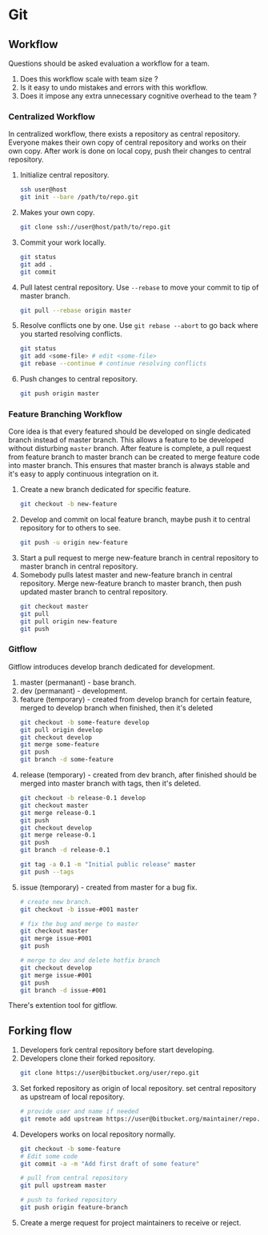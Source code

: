# Git

## Workflow

Questions should be asked evaluation a workflow for a team.

1. Does this workflow scale with team size ?
1. Is it easy to undo mistakes and errors with this workflow.
1. Does it impose any extra unnecessary cognitive overhead to the team ?

### Centralized Workflow

In centralized workflow, there exists a repository as central repository. Everyone makes their own copy of central repository and works on their own copy. After work is done on local copy, push their changes to central repository.

1. Initialize central repository.
    ```bash
    ssh user@host
    git init --bare /path/to/repo.git
    ```
1. Makes your own copy.
    ```bash
    git clone ssh://user@host/path/to/repo.git
    ```
1. Commit your work locally.
    ```bash
    git status
    git add .
    git commit
    ```
1. Pull latest central repository. Use `--rebase` to move your commit to tip of master branch.
    ```bash
    git pull --rebase origin master
    ```
1. Resolve conflicts one by one. Use `git rebase --abort` to go back where you started resolving conflicts.
    ```bash
    git status
    git add <some-file> # edit <some-file>
    git rebase --continue # continue resolving conflicts
    ```
1. Push changes to central repository.
    ```bash
    git push origin master
    ```

### Feature Branching Workflow

Core idea is that every featured should be developed on single dedicated branch instead of master branch. This allows a feature to be developed without disturbing `master` branch. After feature is complete, a pull request from feature branch to master branch can be created to merge feature code into master branch. This ensures that master branch is always stable and it's easy to apply continuous integration on it.

1. Create a new branch dedicated for specific feature.
    ```bash
    git checkout -b new-feature
    ```
1.  Develop and commit on local feature branch, maybe push it to central repository for to others to see.
    ```bash
    git push -u origin new-feature
    ```
1. Start a pull request to merge new-feature branch in central repository to master branch in central repository.
1. Somebody pulls latest master and new-feature branch in central repository. Merge new-feature branch to master branch, then push updated master branch to central repository.
    ```bash
    git checkout master
    git pull
    git pull origin new-feature
    git push
    ```

### Gitflow

Gitflow introduces develop branch dedicated for development.

1. master (permanant) - base branch.
1. dev (permanant) - development.
1. feature (temporary) - created from develop branch for certain feature, merged to develop branch when finished, then it's deleted
    ```bash
    git checkout -b some-feature develop
    git pull origin develop
    git checkout develop
    git merge some-feature
    git push
    git branch -d some-feature
    ```
1. release (temporary) - created from dev branch, after finished should be merged into master branch with tags, then it's deleted.
    ```bash
    git checkout -b release-0.1 develop
    git checkout master
    git merge release-0.1
    git push
    git checkout develop
    git merge release-0.1
    git push
    git branch -d release-0.1

    git tag -a 0.1 -m "Initial public release" master
    git push --tags
    ```
1. issue (temporary) - created from master for a bug fix.
    ```bash
    # create new branch.
    git checkout -b issue-#001 master

    # fix the bug and merge to master
    git checkout master
    git merge issue-#001
    git push

    # merge to dev and delete hotfix branch
    git checkout develop
    git merge issue-#001
    git push
    git branch -d issue-#001
    ```

There's extention tool for gitflow.

## Forking flow

1. Developers fork central repository before start developing.
1. Developers clone their forked repository.
    ```bash
    git clone https://user@bitbucket.org/user/repo.git
    ```
1. Set forked repository as origin of local repository. set central repository as upstream of local repository.
    ```bash
    # provide user and name if needed
    git remote add upstream https://user@bitbucket.org/maintainer/repo.git
    ```
1. Developers works on local repository normally.
    ```bash
    git checkout -b some-feature
    # Edit some code
    git commit -a -m "Add first draft of some feature"

    # pull from central repository
    git pull upstream master

    # push to forked repository
    git push origin feature-branch
    ```
1. Create a merge request for project maintainers to receive or reject.